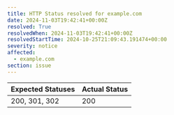 ```yaml
---
title: HTTP Status resolved for example.com
date: 2024-11-03T19:42:41+00:00Z
resolved: True
resolvedWhen: 2024-11-03T19:42:41+00:00Z
resolvedStartTime: 2024-10-25T21:09:43.191474+00:00
severity: notice
affected:
  - example.com
section: issue
---
```


| Expected Statuses | Actual Status  |
|-------------------|----------------|
| 200, 301, 302 | 200 |
